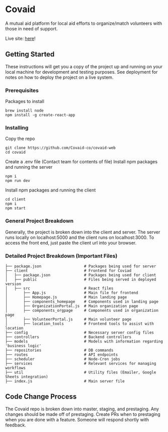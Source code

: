 # Covaid

A mutual aid platform for local aid efforts to organize/match volunteers with those in need of support.

Live site: [here](https://covaid.co)!

## Getting Started

These instructions will get you a copy of the project up and running on your local machine for development and testing purposes. See deployment for notes on how to deploy the project on a live system.

### Prerequisites

Packages to install

```
brew install node
npm install -g create-react-app

```

### Installing

Copy the repo

```
git clone https://github.com/Covaid-co/covaid-web
cd covaid
```

Create a .env file (Contact team for contents of file)
Install npm packages and running the server

```
npm i
npm run dev
```

Install npm packages and running the client

```
cd client
npm i
npm start
```

### General Project Breakdown

Generally, the project is broken down into the client and server. The server runs locally on localhost:5000 and the client runs on localhost:3000. To access the front end, just paste the client url into your browser. 

### Detailed Project Breakdown (Important Files)
    
    ├── package.json                   # Packages being used for server
    ├── client                         # Frontend for Coviad
    │   ├── package.json               # Packages being used for client
    │   ├── public                     # Files being served in deployed version
    │   ├── src                        # React files
    │       ├── App.js                 # Main file for frontend
    │       ├── Homepage.js            # Main landing page
    │       ├── components_homepage    # Components used in landing page
    │       ├── OrganizationPortal.js  # Main organization page 
    │       ├── components_orgpage     # Components used in organization page
    │       ├── VolunteerPortal.js     # Main volunteer page 
    │       ├── location_tools         # Frontend tools to assist with location
    ├── config                         # Necessary server config files
    ├── controllers                    # Backend controllers
    ├── models                         # Models with information regarding 'business logic'
    ├── repositories                   # DB commands
    ├── routes                         # API endpoints
    ├── scheduler                      # Node-Cron jobs 
    ├── services                       # Relevant services for managing workflows
    ├── util                           # Utility files (Emailer, Google Sheets integration)
    ├── index.js                       # Main server file

## Code Change Process

The Covaid repo is broken down into master, staging, and prestaging. Any changes should be made off of prestaging. Create PRs when to prestaging when you are done with a feature. Someone will respond shortly with feedback.
